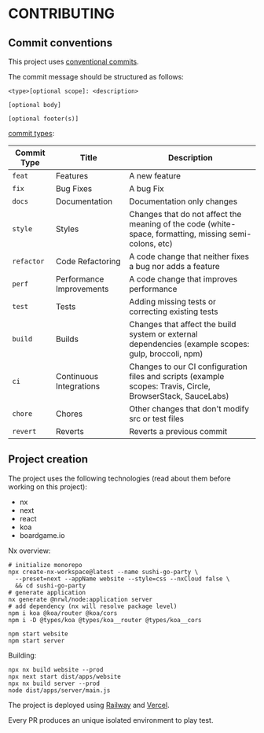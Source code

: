 # CONTRIBUTING

## Commit conventions

This project uses
[conventional commits](https://www.conventionalcommits.org/en/v1.0.0/#specification).

The commit message should be structured as follows:

```text
<type>[optional scope]: <description>

[optional body]

[optional footer(s)]
```

[commit types](https://github.com/pvdlg/conventional-changelog-metahub):

| Commit Type | Title                    | Description                                                                                                 |
| ----------- | ------------------------ | ----------------------------------------------------------------------------------------------------------- |
| `feat`      | Features                 | A new feature                                                                                               |
| `fix`       | Bug Fixes                | A bug Fix                                                                                                   |
| `docs`      | Documentation            | Documentation only changes                                                                                  |
| `style`     | Styles                   | Changes that do not affect the meaning of the code (white-space, formatting, missing semi-colons, etc)      |
| `refactor`  | Code Refactoring         | A code change that neither fixes a bug nor adds a feature                                                   |
| `perf`      | Performance Improvements | A code change that improves performance                                                                     |
| `test`      | Tests                    | Adding missing tests or correcting existing tests                                                           |
| `build`     | Builds                   | Changes that affect the build system or external dependencies (example scopes: gulp, broccoli, npm)         |
| `ci`        | Continuous Integrations  | Changes to our CI configuration files and scripts (example scopes: Travis, Circle, BrowserStack, SauceLabs) |
| `chore`     | Chores                   | Other changes that don't modify src or test files                                                           |
| `revert`    | Reverts                  | Reverts a previous commit                                                                                   |

## Project creation

The project uses the following technologies (read about them before working on
this project):

- nx
- next
- react
- koa
- boardgame.io

Nx overview:

```shell
# initialize monorepo
npx create-nx-workspace@latest --name sushi-go-party \
  --preset=next --appName website --style=css --nxCloud false \
  && cd sushi-go-party
# generate application
nx generate @nrwl/node:application server
# add dependency (nx will resolve package level)
npm i koa @koa/router @koa/cors
npm i -D @types/koa @types/koa__router @types/koa__cors

npm start website
npm start server
```

Building:

```shell
npx nx build website --prod
npx next start dist/apps/website
npx nx build server --prod
node dist/apps/server/main.js
```

The project is deployed using [Railway](https://railway.app/) and
[Vercel](https://vercel.com/).

Every PR produces an unique isolated environment to play test.
